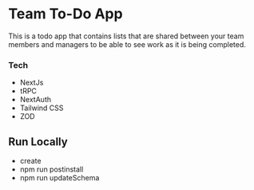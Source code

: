 # Team To-Do App
This is a todo app that contains lists that are shared between your team members and managers to be able to see work as it is being completed.

### Tech
- NextJs
- tRPC
- NextAuth
- Tailwind CSS
- ZOD 

## Run Locally
- create 
- npm run postinstall
- npm run updateSchema